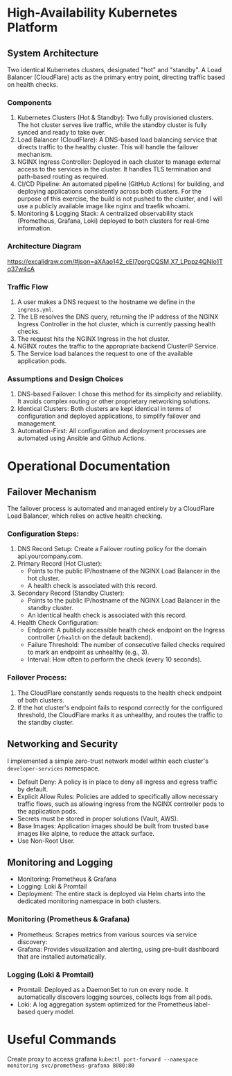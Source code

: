 # High-Availability Kubernetes Platform

## System Architecture

Two identical Kubernetes clusters, designated "hot" and "standby". A Load Balancer (CloudFlare) acts as the primary entry point, directing traffic based on health checks.

### Components

1. Kubernetes Clusters (Hot & Standby): Two fully provisioned clusters. The hot cluster serves live traffic, while the standby cluster is fully synced and ready to take over.
2. Load Balancer (CloudFlare): A DNS-based load balancing service that directs traffic to the healthy cluster. This will handle the failover mechanism.
3. NGINX Ingress Controller: Deployed in each cluster to manage external access to the services in the cluster. It handles TLS termination and path-based routing as required.
4. CI/CD Pipeline: An automated pipeline (GitHub Actions) for building, and deploying applications consistently across both clusters. For the purpose of this exercise, the build is not pushed to the cluster, and I will use a publicly available image like nginx and traefik whoami.
5. Monitoring & Logging Stack: A centralized observability stack (Prometheus, Grafana, Loki) deployed to both clusters for real-time information.

### Architecture Diagram

https://excalidraw.com/#json=aXAao142_cEl7porgCQSM,X7_LPppz4QNIo1Tq37w4cA

### Traffic Flow

1. A user makes a DNS request to the hostname we define in the `ingress.yml`.
2. The LB resolves the DNS query, returning the IP address of the NGINX Ingress Controller in the hot cluster, which is currently passing health checks.
3. The request hits the NGINX Ingress in the hot cluster.
4. NGINX routes the traffic to the appropriate backend ClusterIP Service.
5. The Service load balances the request to one of the available application pods.

### Assumptions and Design Choices
1. DNS-based Failover: I chose this method for its simplicity and reliability. It avoids complex routing or other proprietary networking solutions.
2. Identical Clusters: Both clusters are kept identical in terms of configuration and deployed applications, to simplify failover and management.
3. Automation-First: All configuration and deployment processes are automated using Ansible and Github Actions.

# Operational Documentation
## Failover Mechanism
The failover process is automated and managed entirely by a CloudFlare Load Balancer, which relies on active health checking.

### Configuration Steps:
1. DNS Record Setup: Create a Failover routing policy for the domain api.yourcompany.com.
2. Primary Record (Hot Cluster):
    - Points to the public IP/hostname of the NGINX Load Balancer in the hot cluster.
    - A health check is associated with this record.
3. Secondary Record (Standby Cluster):
    - Points to the public IP/hostname of the NGINX Load Balancer in the standby cluster.
    - An identical health check is associated with this record.
4. Health Check Configuration:
    - Endpoint: A publicly accessible health check endpoint on the Ingress controller (`/health` on the default backend).
    - Failure Threshold: The number of consecutive failed checks required to mark an endpoint as unhealthy (e.g., 3).
    - Interval: How often to perform the check (every 10 seconds).

### Failover Process:
1. The CloudFlare constantly sends requests to the health check endpoint of both clusters.
2. If the hot cluster's endpoint fails to respond correctly for the configured threshold, the CloudFlare marks it as unhealthy, and routes the traffic to the standby cluster.

## Networking and Security
I implemented a simple zero-trust network model within each cluster's `developer-services` namespace.
- Default Deny: A policy is in place to deny all ingress and egress traffic by default.
- Explicit Allow Rules: Policies are added to specifically allow necessary traffic flows, such as allowing ingress from the NGINX controller pods to the application pods.
- Secrets must be stored in proper solutions (Vault, AWS).
- Base Images: Application images should be built from trusted base images like alpine, to reduce the attack surface.
- Use Non-Root User.

## Monitoring and Logging

- Monitoring: Prometheus & Grafana
- Logging: Loki & Promtail
- Deployment: The entire stack is deployed via Helm charts into the dedicated monitoring namespace in both clusters.

### Monitoring (Prometheus & Grafana)
- Prometheus: Scrapes metrics from various sources via service discovery:
- Grafana: Provides visualization and alerting, using pre-built dashboard that are installed automatically.

### Logging (Loki & Promtail)
- Promtail: Deployed as a DaemonSet to run on every node. It automatically discovers logging sources, collects logs from all pods.
- Loki: A log aggregation system optimized for the Prometheus label-based query model.

# Useful Commands

Create proxy to access grafana
`kubectl port-forward --namespace monitoring svc/prometheus-grafana 8080:80`

